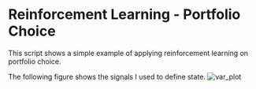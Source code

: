 # Reinforcement Learning - Portfolio Choice

This script shows a simple example of applying reinforcement learning on portfolio choice.

The following figure shows the signals I used to define state.
![var_plot](stock_signals/.png)
